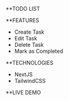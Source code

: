 **TODO LIST

**FEATURES
- Create Task
- Edit Task
- Delete Task
- Mark as Completed

**TECHNOLOGIES
- NextJS
- TailwindCSS

**LIVE DEMO
